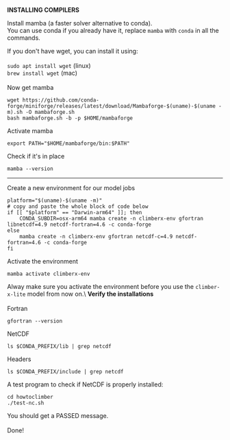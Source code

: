 **INSTALLING COMPILERS**

Install mamba (a faster solver alternative to conda).\
You can use conda if you already have it, replace `mamba` with `conda` in all the commands.

If you don't have wget, you can install it using:\
\
`sudo apt install wget`         (linux)\
`brew install wget`             (mac)\
\
Now get mamba
```shell
wget https://github.com/conda-forge/miniforge/releases/latest/download/Mambaforge-$(uname)-$(uname -m).sh -O mambaforge.sh
bash mambaforge.sh -b -p $HOME/mambaforge
```

Activate mamba
```shell
export PATH="$HOME/mambaforge/bin:$PATH"
```
Check if it's in place
```shell
mamba --version
```
---
Create a new environment for our model jobs
```shell
platform="$(uname)-$(uname -m)"
# copy and paste the whole block of code below
if [[ "$platform" == "Darwin-arm64" ]]; then
    CONDA_SUBDIR=osx-arm64 mamba create -n climberx-env gfortran libnetcdf=4.9 netcdf-fortran=4.6 -c conda-forge
else
    mamba create -n climberx-env gfortran netcdf-c=4.9 netcdf-fortran=4.6 -c conda-forge
fi

```
Activate the environment
```shell
mamba activate climberx-env
```
Alway make sure you activate the environment before you use the `climber-x-lite` model from now on.\ 
**Verify the installations**\
\
Fortran
```shell
gfortran --version
```
NetCDF
```shell
ls $CONDA_PREFIX/lib | grep netcdf
```
Headers
```shell
ls $CONDA_PREFIX/include | grep netcdf
```
A test program to check if NetCDF is properly installed:
```shell
cd howtoclimber
./test-nc.sh
```
You should get a PASSED message.\
\
Done!
